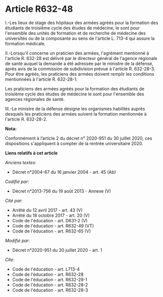 # Article R632-48

I.-Les lieux de stage des hôpitaux des armées agréés pour la formation des étudiants de troisième cycle des études de
médecine, le sont pour l'ensemble des unités de formation et de recherche de médecine des universités ou de la composante au
sens de l'article L. 713-4 qui assure la formation médicale. 

II.-Lorsqu'il concerne un praticien des armées, l'agrément mentionné à l'article R. 632-28 est délivré par le directeur
général de l'agence régionale de santé auquel la demande a été adressée par le ministre de la défense, après avis de la
commission de subdivision prévue à l'article R. 632-28-3. Pour être agréés, les praticiens des armées doivent remplir les
conditions mentionnées à l'article R. 632-28-1. 

Les praticiens des armées agréés pour la formation des étudiants de troisième cycle des études de médecine le sont pour
l'ensemble des agences régionales de santé. 

III.-Le ministre de la défense désigne les organismes habilités auprès desquels les praticiens des armées suivent la
formation mentionnée à l'article R. 632-28-2.

**Nota:**

Conformément à l’article 2 du décret n° 2020-951 du 30 juillet 2020, ces dispositions s'appliquent à compter de la rentrée
universitaire 2020.

**Liens relatifs à cet article**

_Anciens textes_:

  - Décret n°2004-67 du 16 janvier 2004 - art. 45 (Ab)

_Codifié par_:

  - Décret n°2013-756 du 19 août 2013 -  Annexe (V)

_Cité par_:

  - Arrêté du 12 avril 2017 - art. 43 (V)
  - Arrêté du 18 octobre 2017 - art. 20 (V)
  - Code de l'éducation - art. D631-2 (V)
  - Code de l'éducation - art. R632-49 (VT)
  - Code de l'éducation - art. R632-65 (V)

_Modifié par_:

  - Décret n°2020-951 du 30 juillet 2020 - art. 1

_Cite_:

  - Code de l'éducation - art. L713-4
  - Code de l'éducation - art. R632-28
  - Code de l'éducation - art. R632-28-1
  - Code de l'éducation - art. R632-28-2
  - Code de l'éducation - art. R632-28-3

